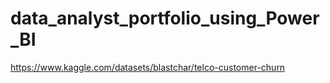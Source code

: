 # data_analyst_portfolio_using_Power_BI

https://www.kaggle.com/datasets/blastchar/telco-customer-churn
